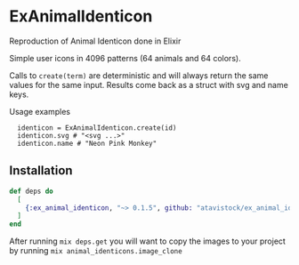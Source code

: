 # ExAnimalIdenticon

Reproduction of Animal Identicon done in Elixir

Simple user icons in 4096 patterns (64 animals and 64 colors).

Calls to `create(term)` are deterministic and will always return the same values for the same input.  Results come back as a struct with svg and name keys.

Usage examples
```
  identicon = ExAnimalIdenticon.create(id)
  identicon.svg # "<svg ...>"
  identicon.name # "Neon Pink Monkey"
```

## Installation

```elixir
def deps do
  [
    {:ex_animal_identicon, "~> 0.1.5", github: "atavistock/ex_animal_identicon"}
  ]
end
```

After running `mix deps.get` you will want to copy the images to your project by running `mix animal_identicons.image_clone`

